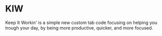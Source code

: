 # KIW
Keep It Workin' is a simple new custom tab code focusing on helping you trough your day, by being more productive, quicker, and more focused. 
